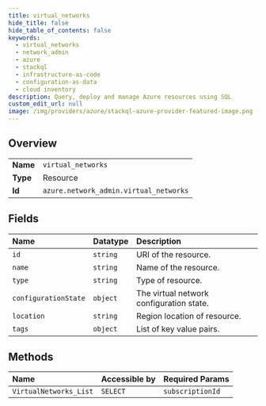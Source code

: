 ```yaml
---
title: virtual_networks
hide_title: false
hide_table_of_contents: false
keywords:
  - virtual_networks
  - network_admin
  - azure    
  - stackql
  - infrastructure-as-code
  - configuration-as-data
  - cloud inventory
description: Query, deploy and manage Azure resources using SQL
custom_edit_url: null
image: /img/providers/azure/stackql-azure-provider-featured-image.png
---
```

  
    

## Overview
<table><tbody>
<tr><td><b>Name</b></td><td><code>virtual_networks</code></td></tr>
<tr><td><b>Type</b></td><td>Resource</td></tr>
<tr><td><b>Id</b></td><td><code>azure.network_admin.virtual_networks</code></td></tr>
</tbody></table>

## Fields
| Name | Datatype | Description |
|:-----|:---------|:------------|
| `id` | `string` | URI of the resource. |
| `name` | `string` | Name of the resource. |
| `type` | `string` | Type of resource. |
| `configurationState` | `object` | The virtual network configuration state. |
| `location` | `string` | Region location of resource. |
| `tags` | `object` | List of key value pairs. |
## Methods
| Name | Accessible by | Required Params |
|:-----|:--------------|:----------------|
| `VirtualNetworks_List` | `SELECT` | `subscriptionId` |
